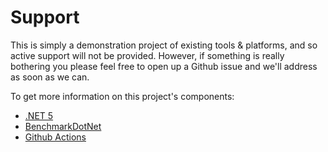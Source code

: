 # Support

This is simply a demonstration project of existing tools & platforms, and so active support will not be provided. However, if something is really bothering you please feel free to open up a Github issue and we'll address as soon as we can.

To get more information on this project's components:
* [.NET 5](https://docs.microsoft.com/en-us/dotnet/core/dotnet-five)
* [BenchmarkDotNet](https://benchmarkdotnet.org/index.html)
* [Github Actions](https://docs.github.com/en/actions)
